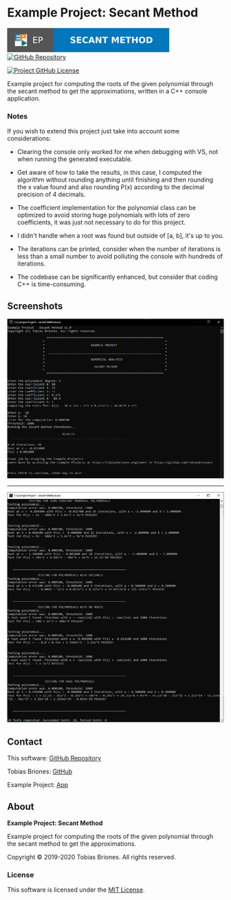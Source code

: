 # Example Project: Secant Method

[![EP](https://raw.githubusercontent.com/TobiasBriones/images/main/example-projects/example.math.numerical.polynomial.cpp.secant-method/ep-secant-method-badge.svg)](https://tobiasbriones.github.io/example-project/ep/secant-method)
&nbsp;
[![GitHub Repository](https://raw.githubusercontent.com/TobiasBriones/general-images/main/example-projects/badges/ep-gh-repo-badge.svg)](https://github.com/TobiasBriones/example.math.numerical.polynomial.cpp.secant-method)

[![Project GitHub License](https://img.shields.io/github/license/TobiasBriones/example.math.numerical.polynomial.cpp.secant-method.svg?style=flat-square)](https://github.com/TobiasBriones/example.math.numerical.polynomial.cpp.secant-method/blob/main/LICENSE)

Example project for computing the roots of the given polynomial through the secant method to get the
approximations, written in a C++ console application.

### Notes

If you wish to extend this project just take into account some considerations:

- Clearing the console only worked for me when debugging with VS, not when running the generated
  executable.

- Get aware of how to take the results, in this case, I computed the algorithm without rounding
  anything until finishing and then rounding the x value found and also rounding P(x) according to
  the decimal precision of 4 decimals.

- The coefficient implementation for the polynomial class can be optimized to avoid storing huge
  polynomials with lots of zero coefficients, it was just not necessary to do for this project.

- I didn't handle when a root was found but outside of [a, b], it's up to you.

- The iterations can be printed, consider when the number of iterations is less than a small number
  to avoid polluting the console with hundreds of iterations.

- The codebase can be significantly enhanced, but consider that coding C++ is time-consuming.

## Screenshots

[![Screenshot 1](https://raw.githubusercontent.com/TobiasBriones/images/main/example-projects/example.math.numerical.polynomial.cpp.secant-method/screenshot-1.png)](https://github.com/TobiasBriones/images/tree/main/example-projects)

---

[![Screenshot 2](https://raw.githubusercontent.com/TobiasBriones/images/main/example-projects/example.math.numerical.polynomial.cpp.secant-method/screenshot-2.png)](https://github.com/TobiasBriones/images/tree/main/example-projects)

## Contact

This software: [GitHub Repository](https://github.com/TobiasBriones/example.math.numerical.polynomial.cpp.secant-method)

Tobias Briones: [GitHub](https://github.com/TobiasBriones)

Example Project: [App](https://tobiasbriones.github.io/example-project)

## About

**Example Project: Secant Method**

Example project for computing the roots of the given polynomial through the secant method to get the
approximations.

Copyright © 2019-2020 Tobias Briones. All rights reserved.

### License

This software is licensed under the [MIT License](./LICENSE).
